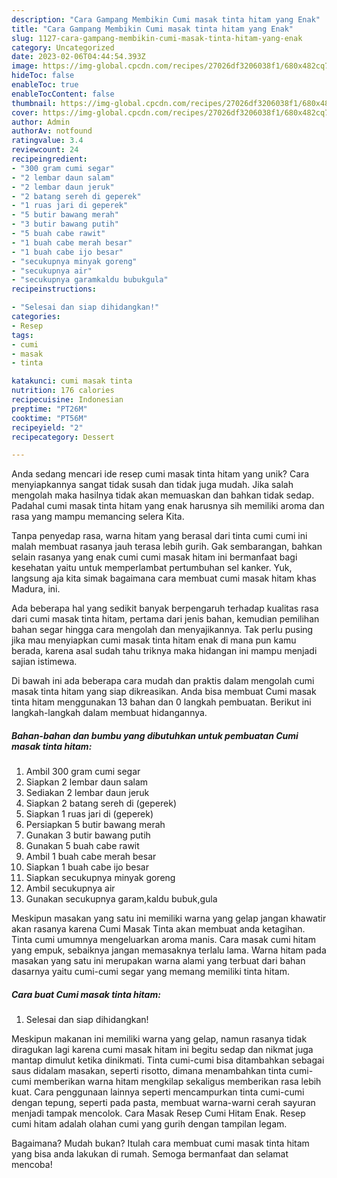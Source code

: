 ```yaml
---
description: "Cara Gampang Membikin Cumi masak tinta hitam yang Enak"
title: "Cara Gampang Membikin Cumi masak tinta hitam yang Enak"
slug: 1127-cara-gampang-membikin-cumi-masak-tinta-hitam-yang-enak
category: Uncategorized
date: 2023-02-06T04:44:54.393Z
image: https://img-global.cpcdn.com/recipes/27026df3206038f1/680x482cq70/cumi-masak-tinta-hitam-foto-resep-utama.jpg
hideToc: false
enableToc: true
enableTocContent: false
thumbnail: https://img-global.cpcdn.com/recipes/27026df3206038f1/680x482cq70/cumi-masak-tinta-hitam-foto-resep-utama.jpg
cover: https://img-global.cpcdn.com/recipes/27026df3206038f1/680x482cq70/cumi-masak-tinta-hitam-foto-resep-utama.jpg
author: Admin
authorAv: notfound
ratingvalue: 3.4
reviewcount: 24
recipeingredient:
- "300 gram cumi segar"
- "2 lembar daun salam"
- "2 lembar daun jeruk"
- "2 batang sereh di geperek"
- "1 ruas jari di geperek"
- "5 butir bawang merah"
- "3 butir bawang putih"
- "5 buah cabe rawit"
- "1 buah cabe merah besar"
- "1 buah cabe ijo besar"
- "secukupnya minyak goreng"
- "secukupnya air"
- "secukupnya garamkaldu bubukgula"
recipeinstructions:

- "Selesai dan siap dihidangkan!"
categories:
- Resep
tags:
- cumi
- masak
- tinta

katakunci: cumi masak tinta 
nutrition: 176 calories
recipecuisine: Indonesian
preptime: "PT26M"
cooktime: "PT56M"
recipeyield: "2"
recipecategory: Dessert

---
```





Anda sedang mencari ide resep cumi masak tinta hitam yang unik? Cara menyiapkannya sangat tidak susah dan tidak juga mudah. Jika salah mengolah maka hasilnya tidak akan memuaskan dan bahkan tidak sedap. Padahal cumi masak tinta hitam yang enak harusnya sih memiliki aroma dan rasa yang mampu memancing selera Kita.





Tanpa penyedap rasa, warna hitam yang berasal dari tinta cumi cumi ini malah membuat rasanya jauh terasa lebih gurih. Gak sembarangan, bahkan selain rasanya yang enak cumi cumi masak hitam ini bermanfaat bagi kesehatan yaitu untuk memperlambat pertumbuhan sel kanker. Yuk, langsung aja kita simak bagaimana cara membuat cumi masak hitam khas Madura, ini.

Ada beberapa hal yang sedikit banyak berpengaruh terhadap kualitas rasa dari cumi masak tinta hitam, pertama dari jenis bahan, kemudian pemilihan bahan segar hingga cara mengolah dan menyajikannya. Tak perlu pusing jika mau menyiapkan cumi masak tinta hitam enak di mana pun kamu berada, karena asal sudah tahu triknya maka hidangan ini mampu menjadi sajian istimewa.






Di bawah ini ada beberapa cara mudah dan praktis dalam mengolah cumi masak tinta hitam yang siap dikreasikan. Anda bisa membuat Cumi masak tinta hitam menggunakan 13 bahan dan 0 langkah pembuatan. Berikut ini langkah-langkah dalam membuat hidangannya.

<!--inarticleads1-->

##### Bahan-bahan dan bumbu yang dibutuhkan untuk pembuatan Cumi masak tinta hitam:

1. Ambil 300 gram cumi segar
1. Siapkan 2 lembar daun salam
1. Sediakan 2 lembar daun jeruk
1. Siapkan 2 batang sereh di (geperek)
1. Siapkan 1 ruas jari di (geperek)
1. Persiapkan 5 butir bawang merah
1. Gunakan 3 butir bawang putih
1. Gunakan 5 buah cabe rawit
1. Ambil 1 buah cabe merah besar
1. Siapkan 1 buah cabe ijo besar
1. Siapkan secukupnya minyak goreng
1. Ambil secukupnya air
1. Gunakan secukupnya garam,kaldu bubuk,gula


Meskipun masakan yang satu ini memiliki warna yang gelap jangan khawatir akan rasanya karena Cumi Masak Tinta akan membuat anda ketagihan. Tinta cumi umumnya mengeluarkan aroma manis. Cara masak cumi hitam yang empuk, sebaiknya jangan memasaknya terlalu lama. Warna hitam pada masakan yang satu ini merupakan warna alami yang terbuat dari bahan dasarnya yaitu cumi-cumi segar yang memang memiliki tinta hitam. 

<!--inarticleads2-->

##### Cara buat Cumi masak tinta hitam:


1. Selesai dan siap dihidangkan!

Meskipun makanan ini memiliki warna yang gelap, namun rasanya tidak diragukan lagi karena cumi masak hitam ini begitu sedap dan nikmat juga mantap dimulut ketika dinikmati. Tinta cumi-cumi bisa ditambahkan sebagai saus didalam masakan, seperti risotto, dimana menambahkan tinta cumi-cumi memberikan warna hitam mengkilap sekaligus memberikan rasa lebih kuat. Cara penggunaan lainnya seperti mencampurkan tinta cumi-cumi dengan tepung, seperti pada pasta, membuat warna-warni cerah sayuran menjadi tampak mencolok. Cara Masak Resep Cumi Hitam Enak. Resep cumi hitam adalah olahan cumi yang gurih dengan tampilan legam. 

Bagaimana? Mudah bukan? Itulah cara membuat cumi masak tinta hitam yang bisa anda lakukan di rumah. Semoga bermanfaat dan selamat mencoba!
